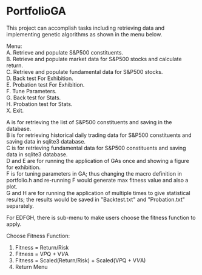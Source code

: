 # PortfolioGA

This project can accomplish tasks including retrieving data and implementing genetic algorithms as shown in the menu below.



Menu:\
A. Retrieve and populate S&P500 constituents.\
B. Retrieve and populate market data for S&P500 stocks and calculate return.\
C. Retrieve and populate fundamental data for S&P500 stocks.\
D. Back test For Exhibition.\
E. Probation test For Exhibition.\
F. Tune Parameters.\
G. Back test for Stats.\
H. Probation test for Stats.\
X. Exit.


A is for retrieving the list of S&P500 constituents and saving in the database.\
B is for retrieving historical daily trading data for S&P500 constituents and saving data in sqlite3 database.\
C is for retrieving fundamental data for S&P500 constituents and saving data in sqlite3 database.\
D and E are for running the application of GAs once and showing a figure for exhibition.\
F is for tuning parameters in GA; thus changing the macro definition in portfolio.h and re-running F would generate max fitness value and also a plot.\
G and H are for running the application of multiple times to give statistical results; the results would be saved in "Backtest.txt" and "Probation.txt" separately.


For EDFGH, there is sub-menu to make users choose the fitness function to apply.

Choose Fitness Function:
1. Fitness = Return/Risk
2. Fitness = V*P*Q + V*V*A
3. Fitness = Scaled(Return/Risk) + Scaled(V*P*Q + V*V*A)
0. Return Menu



